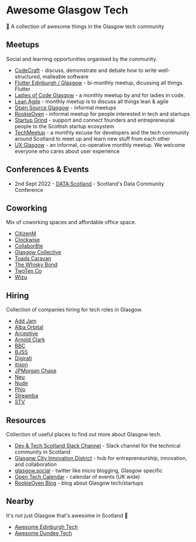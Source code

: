 # Awesome Glasgow Tech

🏴󠁧󠁢󠁳󠁣󠁴󠁿 A collection of awesome things in the Glasgow tech community

## Meetups

Social and learning opportunities organised by the community.

* [CodeCraft](https://www.codecraftuk.org) - discuss, demonstrate and debate how to write well-structured, malleable software
* [Flutter Edinburgh / Glasgow](https://www.meetup.com/flutter-edin-glas/) - bi-monthly meetup, dicussing all things Flutter
* [Ladies of Code Glasgow](https://www.meetup.com/ladies-of-code-glasgow/) -  a monthly meetup by and for ladies in code.
* [Lean Agile](https://www.meetup.com/Lean-Agile-Glasgow/) - monthly meetup is to discuss all things lean & agile
* [Open Source Glasgow](https://opensource.glasgow.social) - informal meetups
* [RookieOven](https://rookieoven.com/meetup) - informal meetup for people interested in tech and startups
* [Startup Grind](https://www.startupgrind.com/glasgow/) - support and connect founders and entrepreneurial people to the Scottish startup ecosystem
* [TechMeetup](https://techmeetup.co.uk/glasgow.html) - a monthly excuse for developers and the tech community around Scotland to meet up and learn new stuff from each other
* [UX Glasgow](https://uxglasgow.co.uk) - an informal, co-operative monthly meetup. We welcome everyone who cares about user experience

## Conferences & Events

* 2nd Sept 2022 - [DATA:Scotland](https://datascotland.org) - Scotland's Data Community Conference

## Coworking

Mix of coworking spaces and affordable office space.

* [CitizenM](https://www.citizenm.com/meeting-rooms/glasgow/meeting-rooms-glasgow)
* [Clockwise](https://work-clockwise.com/locations/glasgow/)
* [Collabor8te](https://collabor8te.co.uk/)
* [Glasgow Collective](https://www.glasgowcollective.com)
* [Toads Caravan](https://toadscaravan.com)
* [The Whisky Bond](http://www.thewhiskybond.co.uk/the-distillery/)
* [TwoTen Co](https://www.twotenco.uk)
* [Wizu](https://wizuworkspace.com/west-regent-street)

## Hiring

Collection of companies hiring for tech roles in Glasgow.

* [Add Jam](https://addjam.com)
* [Alba Orbital](http://www.albaorbital.com)
* [Arceptive](http://arceptive.com)
* [Arnold Clark](https://www.arnoldclark.com/careers/digital-product-development/)
* [BBC](https://careershub.bbc.co.uk/)
* [BJSS](https://www.bjss.com/careers/search?job_search=&country=United+Kingdom&location=Glasgow&department=&type=)
* [Digirati](https://digirati.com/careers/)
* [itison](https://www.itison.com/careers)
* [JPMorgan Chase](https://careers.jpmorgan.com/)
* [Neu](https://www.neu.studio/join-us)
* [Nude](https://www.getnude.com/careers)
* [Phlo](https://wearephlo.com/careers-at-phlo)
* [Streamba](https://careers.streamba.net)
* [STV](https://www.stvplc.tv/careers)

## Resources

Collection of useful places to find out more about Glasgow tech.

* [Dev & Tech Scotland Slack Channel](http://links.devtech.scot/slack) - Slack channel for the technical community in Scotland
* [Glasgow City Innovation District](https://glasgowcityinnovationdistrict.com) - hub for entrepreneurship, innovation, and collaboration
* [glasgow.social](https://glasgow.social/about) - twitter like micro blogging, Glasgow specific
* [Open Tech Calendar](https://opentechcalendar.co.uk/event/11644-tech-meetup) - calendar of events (UK wide)
* [RookieOven Blog](https://rookieoven.com/blog) - blog about Glasgow tech/startups

## Nearby

It's not just Glasgow that's awesome in Scotland 🏴󠁧󠁢󠁳󠁣󠁴󠁿

* [Awesome Edinburgh Tech](https://github.com/telaco/awesome-edinburgh-tech)
* [Awesome Dundee Tech](https://github.com/dougaitken/awesome-dundee-tech)
